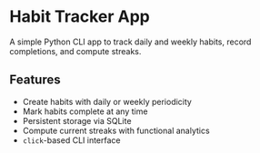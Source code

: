 # Habit Tracker App

A simple Python CLI app to track daily and weekly habits, record completions, and compute streaks.

## Features

- Create habits with daily or weekly periodicity
- Mark habits complete at any time
- Persistent storage via SQLite
- Compute current streaks with functional analytics
- `click`-based CLI interface